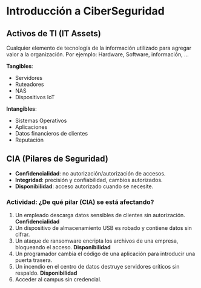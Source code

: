 # Introducción a CiberSeguridad
## Activos de TI (IT Assets)
Cualquier elemento de tecnología de la información utilizado para agregar valor a la organización. Por ejemplo: Hardware, Software, información, ...

__Tangibles__:
- Servidores
- Ruteadores
- NAS
- Dispositivos IoT

__Intangibles__:
- Sistemas Operativos
- Aplicaciones
- Datos financieros de clientes
- Reputación

## CIA (Pilares de Seguridad)
- __Confidencialidad__: no autorización/autorización de accesos.
- __Integridad__: precisión y confiabilidad, cambios autorizados.
- __Disponibilidad__: acceso autorizado cuando se necesite.

### Actividad: ¿De qué pilar (CIA) se está afectando?
1. Un empleado descarga datos sensibles de clientes sin autorización. __Confidencialidad__
2. Un dispositivo de almacenamiento USB es robado y contiene datos sin cifrar.
3. Un ataque de ransomware encripta los archivos de una empresa, bloqueando el acceso. __Disponibilidad__
4. Un programador cambia el código de una aplicación para introducir una puerta trasera.
5. Un incendio en el centro de datos destruye servidores críticos sin respaldo. __Disponibilidad__
6. Acceder al campus sin credencial.


